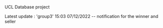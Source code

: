 UCL Database project

Latest update : 'group3' 15:03 07/12/2022 -- notification for the winner and seller
